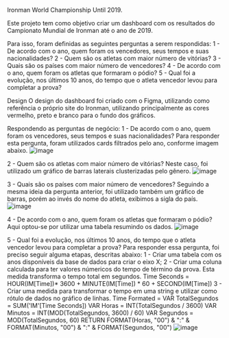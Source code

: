 Ironman World Championship Until 2019.

Este projeto tem como objetivo criar um dashboard com os resultados do Campionato Mundial de Ironman até o ano de 2019.

Para isso, foram definidas as seguintes perguntas a serem respondidas:
1 - De acordo com o ano, quem foram os vencedores, seus tempos e suas nacionalidades?
2 - Quem são os atletas com maior número de vitórias?
3 - Quais são os países com maior número de vencedores?
4 - De acordo com o ano, quem foram os atletas que formaram o pódio?
5 - Qual foi a evolução, nos últimos 10 anos, do tempo que o atleta vencedor levou para completar a prova?

Design
O design do dashboard foi criado com o Figma, utilizando como referência o próprio site do Ironman, utilizando principalmente as cores vermelho, preto e branco para o fundo dos gráficos.

Respondendo as perguntas de negócio:
1 - De acordo com o ano, quem foram os vencedores, seus tempos e suas nacionalidades?
Para responder esta pergunta, foram utilizados cards filtrados pelo ano, conforme imagem abaixo.
![image](https://github.com/gsalmei/IronmanPBI/assets/134868461/840e367a-9a07-42d1-9f5b-2e94a2f7d83a)

2 - Quem são os atletas com maior número de vitórias?
Neste caso, foi utilizado um gráfico de barras laterais clusterizadas pelo gênero.
![image](https://github.com/gsalmei/IronmanPBI/assets/134868461/20478d89-240f-42a8-bc74-385882f9ffbc)


3 - Quais são os países com maior número de vencedores?
Seguindo a mesma ideia da pergunta anterior, foi utilizado também um gráfico de barras, porém ao invés do nome do atleta, exibimos a sigla do país.
![image](https://github.com/gsalmei/IronmanPBI/assets/134868461/4f56901a-cac1-4baa-95b2-13c91b42e6c9)


4 - De acordo com o ano, quem foram os atletas que formaram o pódio?
Aqui optou-se por utilizar uma tabela resumindo os dados.
![image](https://github.com/gsalmei/IronmanPBI/assets/134868461/7db778f8-1a53-4184-8ce3-258cea4f4978)

5 - Qual foi a evolução, nos últimos 10 anos, do tempo que o atleta vencedor levou para completar a prova?
Para responder essa pergunta, foi preciso seguir alguma etapas, descritas abaixo:
1 - Criar uma tabela com os anos disponíveis da base de dados para criar o eixo X;
2 - Criar uma coluna calculada para ter valores númericos do tempo de término da prova. Esta medida transforma o tempo total em segundos.
  Time Seconds = 
  HOUR(IM[Time])* 3600 + MINUTE(IM[Time]) * 60 + SECOND(IM[Time])
3 - Criar uma medida para transformar o tempo em uma string e utilizar como rótulo de dados no gráfico de linhas.
  Time Formated = 
  VAR TotalSegundos = SUM('IM'[Time Seconds])
  VAR Horas = INT(TotalSegundos / 3600)
  VAR Minutos = INT(MOD(TotalSegundos, 3600) / 60)
  VAR Segundos = MOD(TotalSegundos, 60)
  RETURN
  FORMAT(Horas, "00") & ":" & FORMAT(Minutos, "00") & ":" & FORMAT(Segundos, "00")
![image](https://github.com/gsalmei/IronmanPBI/assets/134868461/63692a5d-f7a3-46a1-a811-ef8c76e1e2cb)
